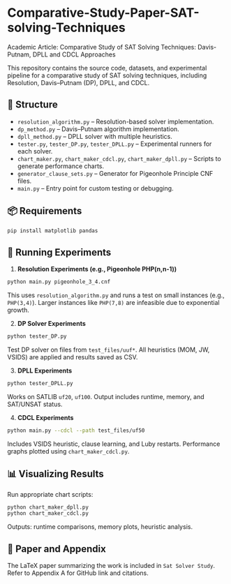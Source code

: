 # Comparative-Study-Paper-SAT-solving-Techniques
Academic Article: Comparative Study of SAT Solving Techniques: Davis-Putnam, DPLL and CDCL Approaches

This repository contains the source code, datasets, and experimental pipeline for a comparative study of SAT solving techniques, including Resolution, Davis–Putnam (DP), DPLL, and CDCL.

## 📁 Structure

- `resolution_algorithm.py` – Resolution-based solver implementation.
- `dp_method.py` – Davis–Putnam algorithm implementation.
- `dpll_method.py` – DPLL solver with multiple heuristics.
- `tester.py`, `tester_DP.py`, `tester_DPLL.py` – Experimental runners for each solver.
- `chart_maker.py`, `chart_maker_cdcl.py`, `chart_maker_dpll.py` – Scripts to generate performance charts.
- `generator_clause_sets.py` – Generator for Pigeonhole Principle CNF files.
- `main.py` – Entry point for custom testing or debugging.

## 📦 Requirements

```bash
pip install matplotlib pandas
```

## 🧪 Running Experiments

1. **Resolution Experiments (e.g., Pigeonhole PHP(n,n-1))**

```bash
python main.py pigeonhole_3_4.cnf
```

This uses `resolution_algorithm.py` and runs a test on small instances (e.g., `PHP(3,4)`). Larger instances like `PHP(7,8)` are infeasible due to exponential growth.

2. **DP Solver Experiments**

```bash
python tester_DP.py
```

Test DP solver on files from `test_files/uuf*`. All heuristics (MOM, JW, VSIDS) are applied and results saved as CSV.

3. **DPLL Experiments**

```bash
python tester_DPLL.py
```

Works on SATLIB `uf20`, `uf100`. Output includes runtime, memory, and SAT/UNSAT status.

4. **CDCL Experiments**

```bash
python main.py --cdcl --path test_files/uf50
```

Includes VSIDS heuristic, clause learning, and Luby restarts. Performance graphs plotted using `chart_maker_cdcl.py`.

## 📊 Visualizing Results

Run appropriate chart scripts:

```bash
python chart_maker_dpll.py
python chart_maker_cdcl.py
```

Outputs: runtime comparisons, memory plots, heuristic analysis.

## 📄 Paper and Appendix

The LaTeX paper summarizing the work is included in `Sat Solver Study`. Refer to Appendix A for GitHub link and citations.
